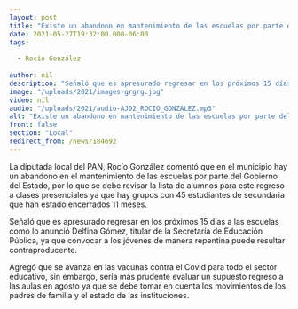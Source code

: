 ```yaml
---
layout: post
title: "Existe un abandono en mantenimiento de las escuelas por parte del Estado -  Roció González "
date: 2021-05-27T19:32:00.000-06:00
tags:
  
  - Rocío González
  
author: nil
description: "Señaló que es apresurado regresar en los próximos 15 días a las escuelas"
image: "/uploads/2021/images-grgrg.jpg"
video: nil
audio: "/uploads/2021/audio-AJ02_ROCIO_GONZALEZ.mp3"
alt: "Existe un abandono en mantenimiento de las escuelas por parte del Estado -  Roció González "
front: false
section: "Local"
redirect_from: /news/184692
---
```


La diputada local del PAN, Rocío González comentó que en el municipio hay un abandono en el mantenimiento de las escuelas por parte del Gobierno del Estado, por lo que se debe revisar la lista de alumnos para este regreso a clases presenciales ya que hay grupos con 45 estudiantes de secundaria que han estado encerrados 11 meses.

Señaló que es apresurado regresar en los próximos 15 días a las escuelas como lo anunció Delfina Gómez, titular de la Secretaría de Educación Pública, ya que convocar a los jóvenes de manera repentina puede resultar contraproducente.

Agregó que se avanza en las vacunas contra el Covid para todo el sector educativo, sin embargo, sería más prudente evaluar un supuesto regreso a las aulas en agosto ya que se debe tomar en cuenta los movimientos de los padres de familia y el estado de las instituciones.
